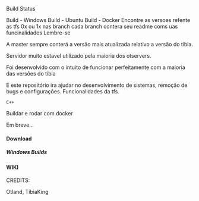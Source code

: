 Build Status

Build - Windows Build - Ubuntu Build - Docker
Encontre as versoes refente as tfs 0x ou 1x nas branch cada branch contera seu readme coms uas funcinalidades 
Lembre-se

A master sempre conterá a versão mais atualizada relativo a versão do tibia.

Servidor muito estavel utilizado pela maioria dos otservers.

Foi desenvolvido com o intuito de funcionar perfeitamente com a maioria das versões do tibia

E este repositório ira ajudar no desenvolvimento de sistemas, remoção de bugs e configurações.
Funcionalidades da tfs.



    C++
  


Buildar e rodar com docker

Em breve...
#### Download
##### Windows Builds
#### WIKI

CREDITS:

Otland, TibiaKing
